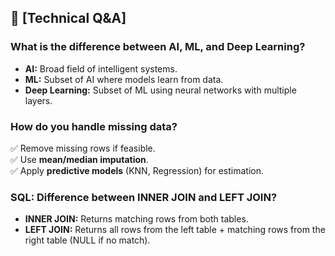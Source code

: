 ## 📌 [Technical Q&A]
### **What is the difference between AI, ML, and Deep Learning?**
- **AI:** Broad field of intelligent systems.
- **ML:** Subset of AI where models learn from data.
- **Deep Learning:** Subset of ML using neural networks with multiple layers.

### **How do you handle missing data?**
✅ Remove missing rows if feasible.  
✅ Use **mean/median imputation**.  
✅ Apply **predictive models** (KNN, Regression) for estimation.

### **SQL: Difference between INNER JOIN and LEFT JOIN?**
- **INNER JOIN:** Returns matching rows from both tables.
- **LEFT JOIN:** Returns all rows from the left table + matching rows from the right table (NULL if no match).